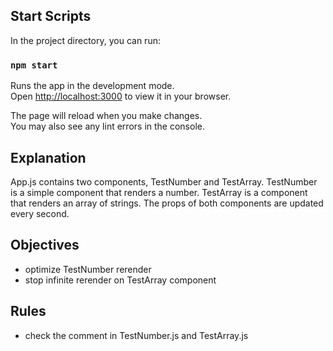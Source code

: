 ## Start Scripts

In the project directory, you can run:

### `npm start`

Runs the app in the development mode.\
Open [http://localhost:3000](http://localhost:3000) to view it in your browser.

The page will reload when you make changes.\
You may also see any lint errors in the console.

## Explanation
App.js contains two components, TestNumber and TestArray. TestNumber is a simple component that renders a number. TestArray is a component that renders an array of strings. The props of both components are updated every second.

## Objectives

- optimize TestNumber rerender
- stop infinite rerender on TestArray component

## Rules
- check the comment in TestNumber.js and TestArray.js

